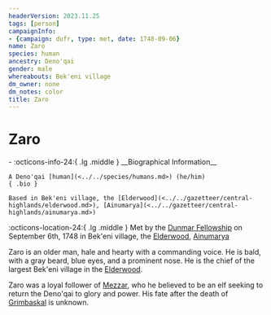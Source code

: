 ```yaml
---
headerVersion: 2023.11.25
tags: [person]
campaignInfo:
- {campaign: dufr, type: met, date: 1748-09-06}
name: Zaro
species: human
ancestry: Deno'qai
gender: male
whereabouts: Bek'eni village
dm_owner: none
dm_notes: color
title: Zaro
---
```

# Zaro
<div class="grid cards ext-narrow-margin ext-one-column" markdown>
- :octicons-info-24:{ .lg .middle } __Biographical Information__

    A Deno'qai [human](<../../species/humans.md>) (he/him)  
    { .bio }

    Based in Bek'eni village, the [Elderwood](<../../gazetteer/central-highlands/elderwood.md>), [Ainumarya](<../../gazetteer/central-highlands/ainumarya.md>)
</div>



:octicons-location-24:{ .lg .middle } Met by the [Dunmar Fellowship](<../pcs/dunmar-fellowship/dunmar-fellowship.md>) on September 6th, 1748 in Bek'eni village, the [Elderwood](<../../gazetteer/central-highlands/elderwood.md>), [Ainumarya](<../../gazetteer/central-highlands/ainumarya.md>)  


Zaro is an older man, hale and hearty with a commanding voice. He is bald, with a gray beard, blue eyes, and a prominent nose. He is the chief of the largest Bek'eni village in the [Elderwood](<../../gazetteer/central-highlands/elderwood.md>). 


Zaro was a loyal follower of [Mezzar](<../other-nonhumans/mezzar.md>), who he believed to be an elf seeking to return the Deno'qai to glory and power. His fate after the death of [Grimbaskal](<../other-nonhumans/mezzar.md>) is unknown. 



